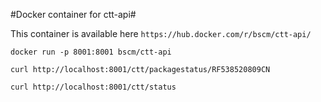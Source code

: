 #Docker container for ctt-api#



This container is available here `https://hub.docker.com/r/bscm/ctt-api/`


    docker run -p 8001:8001 bscm/ctt-api

    curl http://localhost:8001/ctt/packagestatus/RF538520809CN

    curl http://localhost:8001/ctt/status



    

